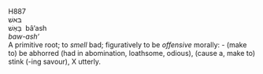 <body>
  <p>H887<br>  בּאשׁ  <br> בָּאַשׁ  ‎  bâ‘ash  <br><i>baw-ash‘ </i><br>A primitive root; to <i>smell</i> bad; figuratively to be <i>offensive</i> morally: - (make to) be abhorred (had in abomination, loathsome, odious), (cause a, make to) stink (-ing savour), X utterly.<br></p>
 </body>